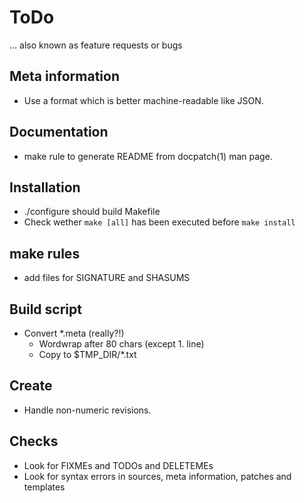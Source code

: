 # ToDo

… also known as feature requests or bugs


## Meta information

* Use a format which is better machine-readable like JSON.


## Documentation

* make rule to generate README from docpatch(1) man page.


## Installation

* ./configure should build Makefile
* Check wether `make [all]` has been executed before `make install`


## make rules

* add files for SIGNATURE and SHASUMS


## Build script

* Convert *.meta (really?!)
    * Wordwrap after 80 chars (except 1. line)
    * Copy to $TMP_DIR/*.txt


## Create

* Handle non-numeric revisions.


## Checks

* Look for FIXMEs and TODOs and DELETEMEs
* Look for syntax errors in sources, meta information, patches and templates
